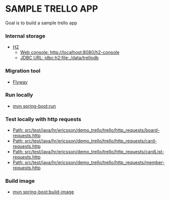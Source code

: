 # SAMPLE TRELLO APP

Goal is to build a sample trello app

### Internal storage
* [H2]()
    * [Web console: http://localhost:8080/h2-console]()
    * [JDBC URL: jdbc:h2:file:./data/trellodb]()

### Migration tool
* [Flyway]()

### Run locally
* [mvn spring-boot:run]()

### Test locally with http requests
* [Path: src/test/java/hr/ericsson/demo_trello/trello/http_requests/board-requests.http]()
* [Path: src/test/java/hr/ericsson/demo_trello/trello/http_requests/card-requests.http]()
* [Path: src/test/java/hr/ericsson/demo_trello/trello/http_requests/cardList-requests.http]()
* [Path: src/test/java/hr/ericsson/demo_trello/trello/http_requests/member-requests.http]()

### Build image
* [mvn spring-boot:build-image]()
